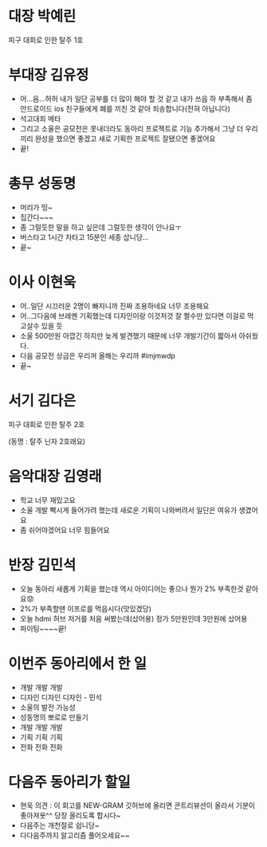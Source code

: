 # 대장 박예린

피구 대회로 인한 탈주 1호

# 부대장 김유정

- 어...음...허허 내가 일단 공부를 더 많이 해야 할 것 같고 내가 쓰읍 하 부족해서 좀 안드로이드 ios 친구들에게 폐를 끼친 것 같아 죄송합니다(전혀 아닙니다)
- 석고대죄 메타
- 그리고 소울은 공모전은 못내더라도 동아리 프로젝트로 기능 추가해서 그냥 더 우리끼리 완성을 했으면 좋겠고 새로 기획한 프로젝트 잘됐으면 좋겠어요
- 끝!

# 총무 성동명

- 머리가 띵~
- 집간다~~~
- 좀 그럴듯한 말을 하고 싶은데 그럴듯한 생각이 안나요ㅜ
- 버스타고 1시간 차타고 15분인 세종 삽니당...
- 끝~

# 이사 이현욱

- 어..일단 시끄러운 2명이 빠지니까 진짜 조용하네요 너무 조용해요
- 어..그다음에 브레멘 기획했는데 디자인이랑 이것저것 잘 짤수만 있다면 이걸로 먹고살수 있을 듯
- 소울 500만원 아깝긴 하지만 늦게 발견했기 때문에 너무 개발기간이 짧아서 아쉬웠다.
- 다음 공모전 상금은 우리꺼 올해는 우리까 #imjmwdp
- 끝~

# 서기 김다은

피구 대회로 인한 탈주 2호

(동명 : 탈주 닌자 2호래요)

# 음악대장 김영래

- 학교 너무 재밌고요
- 소울 개발 빡시게 들어가려 했는데 새로운 기획이 나와버려서 일단은 여유가 생겼어요
- 좀 쉬어야겠어요 너무 힘들어요

# 반장 김민석

- 오늘 동아리 새롭게 기획을 했는데 역시 아이디어는 좋으나 뭔가 2% 부족한것 같아요😟
- 2%가 부족할땐 이프로를 먹읍시다(맛있겠당)
- 오늘 hdmi 허브 저거를 처음 써봤는데(샀어용) 정가 5만원인데 3만원에 샀어용
- 파이팅~~~~끝!

# 이번주 동아리에서 한 일

- 개발 개발 개발
- 디자인 디자인 디자인 - 민석
- 소울의 발전 가능성
- 성동명의 뽀로로 만들기
- 개발 개발 개발
- 기획 기획 기획
- 전화 전화 전화

# 다음주 동아리가 할일

- 현욱 의견 : 이 회고를 NEW-GRAM 깃허브에 올리면 콘트리뷰션이 올라서 기분이 좋아져욧^^ 당장 올리도록 합시다~
- 다음주는 개천절로 쉽니당~
- 다다음주까지 알고리즘 풀어오세요~~